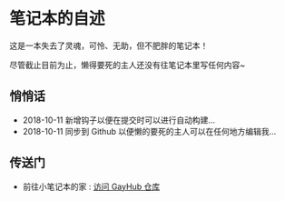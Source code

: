 # 笔记本的自述

这是一本失去了灵魂，可怜、无助，但不肥胖的笔记本！

尽管截止目前为止，懒得要死的主人还没有往笔记本里写任何内容~

## 悄悄话

- 2018-10-11 新增钩子以便在提交时可以进行自动构建...
- 2018-10-11 同步到 Github 以便懒的要死的主人可以在任何地方编辑我...

## 传送门

- 前往小笔记本的家 : [访问 GayHub 仓库](https://github.com/evalor/notebook)